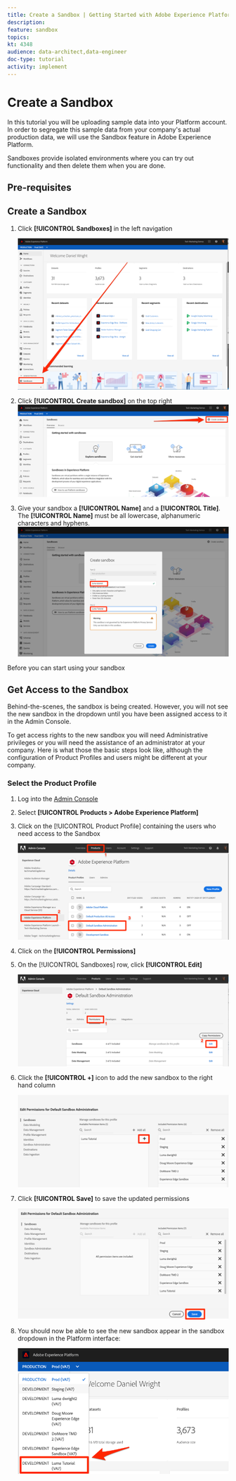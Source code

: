 ```yaml
---
title: Create a Sandbox | Getting Started with Adobe Experience Platform for Data Architects and Data Engineers
description: 
feature: sandbox
topics: 
kt: 4348
audience: data-architect,data-engineer
doc-type: tutorial
activity: implement
---
```


# Create a Sandbox

In this tutorial you will be uploading sample data into your Platform account. In order to segregate this sample data from your company's actual production data, we will use the Sandbox feature in Adobe Experience Platform.

Sandboxes provide isolated environments where you can try out functionality and then delete them when you are done.

## Pre-requisites

## Create a Sandbox

1. Click **[!UICONTROL Sandboxes]** in the left navigation
   
   ![](assets/sandbox-clickSandboxes.png)

1. Click **[!UICONTROL Create sandbox]** on the top right
   ![](assets/sandbox-createSandbox.png)

1. Give your sandbox a **[!UICONTROL Name]** and a **[!UICONTROL Title]**. The **[!UICONTROL Name]** must be all lowercase, alphanumeric characters and hyphens.
   ![](assets/sandbox-nameSandbox.png)

Before you can start using your sandbox

## Get Access to the Sandbox

Behind-the-scenes, the sandbox is being created. However, you will not see the new sandbox in the dropdown until you have been assigned access to it in the Admin Console.

To get access rights to the new sandbox you will need Administrative privileges or you will need the assistance of an administrator at your company. Here is what those the basic steps look like, although the configuration of Product Profiles and users might be different at your company.

### Select the Product Profile

1. Log into the [Admin Console](adminconsole.adobe.com)
1. Select **[!UICONTROL Products > Adobe Experience Platform]**
1. Click on the [!UICONTROL Product Profile] containing the users who need access to the Sandbox

    ![Select the Product Profile](assets/sandbox-selectProfile.png)

1. Click on the **[!UICONTROL Permissions]**

1. On the [!UICONTROL Sandboxes] row, click **[!UICONTROL Edit]**

    ![Click Edit](assets/sandbox-selectSandboxes.png)

1. Click the **[!UICONTROL +]** icon to add the new sandbox to the right hand column

    ![Move the Sandbox to the other column](assets/sandbox-moveToOtherColumn.png)

1. Click **[!UICONTROL Save]** to save the updated permissions  

    ![Save Permissions](assets/sandbox-savePermissions.png)

1. You should now be able to see the new sandbox appear in the sandbox dropdown in the Platform interface:

   ![Confirm Sandbox](assets/sandbox-confirmDropdown.png)